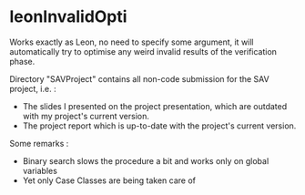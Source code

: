 # leonInvalidOpti

Works exactly as Leon, no need to specify some argument, it will automatically try to optimise any weird invalid results of the verification phase.

Directory "SAVProject" contains all non-code submission for the SAV project, i.e. :

- The slides I presented on the project presentation, which are outdated with my project's current version.
- The project report which is up-to-date with the project's current version.

Some remarks :

- Binary search slows the procedure a bit and works only on global variables
- Yet only Case Classes are being taken care of
